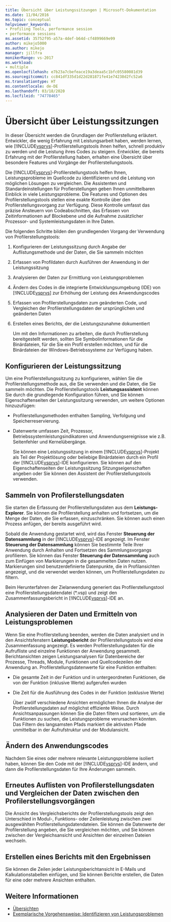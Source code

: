 ```yaml
---
title: Übersicht über Leistungssitzungen | Microsoft-Dokumentation
ms.date: 11/04/2016
ms.topic: conceptual
helpviewer_keywords:
- Profiling Tools, performance session
- performance sessions
ms.assetid: 35752f95-a57a-4def-b64d-cf4899669e99
author: mikejo5000
ms.author: mikejo
manager: jillfra
monikerRange: vs-2017
ms.workload:
- multiple
ms.openlocfilehash: e7b23a7cbefeace19a3deaa5c1bfc05580081d39
ms.sourcegitcommit: cc841df335d1d22d281871fe41e74238d2fc52a6
ms.translationtype: HT
ms.contentlocale: de-DE
ms.lasthandoff: 03/18/2020
ms.locfileid: "74778465"
---
```

# <a name="performance-session-overview"></a>Übersicht über Leistungssitzungen
In dieser Übersicht werden die Grundlagen der Profilerstellung erläutert. Entwickler, die wenig Erfahrung mit Leistungsarbeit haben, werden lernen, wie [!INCLUDE[vsprvs](../code-quality/includes/vsprvs_md.md)]-Profilerstellungstools ihnen helfen, schnell produktiv zu werden und die Leistung ihres Codes zu steigern. Entwickler, die bereits Erfahrung mit der Profilerstellung haben, erhalten eine Übersicht über besondere Features und Vorgänge der Profilerstellungstools.

 Die [!INCLUDE[vsprvs](../code-quality/includes/vsprvs_md.md)]-Profilerstellungstools helfen Ihnen, Leistungsprobleme im Quellcode zu identifizieren und die Leistung von möglichen Lösungen zu vergleichen. Die Assistenten und Standardeinstellungen für Profierstellungen geben Ihnen unmittelbaren Einblick in viele Leistungsprobleme. Die Features und Optionen des Profilerstellungstools stellen eine exakte Kontrolle über den Profilerstellungsvorgang zur Verfügung. Diese Kontrolle umfasst das präzise Ansteuern von Codeabschnitten, das Erfassen von Zeitinformationen auf Blockebene und die Aufnahme zusätzlicher Prozessor- und Systemleistungsdaten in Ihre Daten.

 Die folgenden Schritte bilden den grundlegenden Vorgang der Verwendung von Profilerstellungstools:

1. Konfigurieren der Leistungssitzung durch Angabe der Auflistungsmethode und der Daten, die Sie sammeln möchten

2. Erfassen von Profildaten durch Ausführen der Anwendung in der Leistungssitzung

3. Analysieren der Daten zur Ermittlung von Leistungsproblemen

4. Ändern des Codes in die integrierte Entwicklungsumgebung (IDE) von [!INCLUDE[vsprvs](../code-quality/includes/vsprvs_md.md)] zur Erhöhung der Leistung des Anwendungscodes

5. Erfassen von Profilerstellungsdaten zum geänderten Code, und Vergleichen der Profilerstellungsdaten der ursprünglichen und geänderten Daten

6. Erstellen eines Berichts, der die Leistungszunahme dokumentiert

   Um mit den Informationen zu arbeiten, die durch Profilerstellung bereitgestellt werden, sollten Sie Symbolinformationen für die Binärdateien, für die Sie ein Profil erstellen möchten, und für die Binärdateien der Windows-Betriebssysteme zur Verfügung haben.

## <a name="configure-the-performance-session"></a>Konfigurieren der Leistungssitzung
 Um eine Profilerstellungssitzung zu konfigurieren, wählen Sie die Profilerstellungsmethode aus, die Sie verwenden und die Daten, die Sie sammeln möchten. Die Profilerstellungstools **Leistungsassistent** können Sie durch die grundlegende Konfiguration führen, und Sie können Eigenschaftenseiten der Leistungssitzung verwenden, um weitere Optionen hinzuzufügen:

- Profilerstellungsmethoden enthalten Sampling, Verfolgung und Speicherreservierung.

- Datenwerte umfassen Zeit, Prozessor, Betriebssystemleistungsindikatoren und Anwendungsereignisse wie z.B. Seitenfehler und Kernelübergänge.

  Sie können eine Leistungssitzung in einem [!INCLUDE[vsprvs](../code-quality/includes/vsprvs_md.md)]-Projekt als Teil der Projektlösung oder beliebige Binärdateien durch ein Profil der [!INCLUDE[vsprvs](../code-quality/includes/vsprvs_md.md)]-IDE konfigurieren. Sie können auf den Eigenschaftenseiten der Leistungssitzung Sitzungseigenschaften angeben oder Sie können den Assistent der Profilerstellungstools verwenden.

## <a name="collect-profiling-data"></a>Sammeln von Profilerstellungsdaten
 Sie starten die Erfassung der Profilerstellungsdaten aus dem **Leistungs-Explorer**. Sie können die Profilerstellung anhalten und fortsetzen, um die Menge der Daten, die Sie erfassen, einzuschränken. Sie können auch einen Prozess anfügen, der bereits ausgeführt wird.

 Sobald die Anwendung gestartet wird, wird das Fenster **Steuerung der Datensammlung** in der [!INCLUDE[vsprvs](../code-quality/includes/vsprvs_md.md)]-IDE angezeigt. Im Fenster **Steuerung der Datensammlung** können Sie bestimmte Teile Ihrer Anwendung durch Anhalten und Fortsetzen des Sammlungsvorgangs profilieren. Sie können das Fenster **Steuerung der Datensammlung** auch zum Einfügen von Markierungen in die gesammelten Daten nutzen. Markierungen sind benutzerdefinierte Datenpunkte, die in Profilansichten angezeigt, und die verwendet werden können, um Profilerstellungsdaten zu filtern.

 Beim Herunterfahren der Zielanwendung generiert das Profilerstellungstool eine Profilerstellungsdatendatei (*.vsp) und zeigt den Zusammenfassungsbericht in [!INCLUDE[vsprvs](../code-quality/includes/vsprvs_md.md)]-IDE an.

## <a name="analyze-the-data-and-identify-performance-issues"></a>Analysieren der Daten und Ermitteln von Leistungsproblemen
 Wenn Sie eine Profilerstellung beenden, werden die Daten analysiert und in den Ansichtsfenstern **Leistungsbericht** der Profilerstellungstools wird eine Zusammenfassung angezeigt. Es werden Profilerstellungsdaten für die Aufrufliste und einzelne Funktionen der Anwendung gesammelt. Berichtansichten zeigen Leistungsanalysen für Datenbereiche der Prozesse, Threads, Module, Funktionen und Quellcodezeilen der Anwendung an. Profilerstellungsdatenwerte für eine Funktion enthalten:

- Die gesamte Zeit in der Funktion und in untergeordneten Funktionen, die von der Funktion (inklusive Werte) aufgerufen wurden

- Die Zeit für die Ausführung des Codes in der Funktion (exklusive Werte)

  Über zwölf verschiedene Ansichten ermöglichen Ihnen die Analyse der Profilerstellungsdaten auf möglichst effiziente Weise. Durch Ansichtsanpassungen können Sie die Daten filtern und sortieren, um die Funktionen zu suchen, die Leistungsprobleme verursachen könnten. Das Filtern des langsamsten Pfads markiert die aktivsten Pfade unmittelbar in der Aufrufstruktur und der Modulansicht.

## <a name="modify-the-application-code"></a>Ändern des Anwendungscodes
 Nachdem Sie eines oder mehrere relevante Leistungsprobleme isoliert haben, können Sie den Code mit der [!INCLUDE[vsprvs](../code-quality/includes/vsprvs_md.md)]-IDE ändern, und dann die Profilerstellungsdaten für Ihre Änderungen sammeln.

## <a name="collect-profiling-data-again-and-compare-the-data-between-the-profiling-runs"></a>Erneutes Auflisten von Profilerstellungsdaten und Vergleichen der Daten zwischen den Profilerstellungsvorgängen
 Die Ansicht des Vergleichsberichts der Profilerstellungstools zeigt den Unterschied in Modul-, Funktions- oder Zeilenleistung zwischen zwei ausgewählten Profilerstellungsdatendateien. Sie können die Datenwerte der Profilerstellung angeben, die Sie vergleichen möchten, und Sie können zwischen der Vergleichsansicht und Ansichten der einzelnen Dateien wechseln.

## <a name="generate-a-report-of-the-results"></a>Erstellen eines Berichts mit den Ergebnissen
 Sie können die Zeilen jeder Leistungsberichtansicht in E-Mails und Kalkulationstabellen einfügen, und Sie können Berichte erstellen, die Daten für eine oder mehrere Ansichten enthalten.

## <a name="see-also"></a>Weitere Informationen
- [Übersichten](../profiling/overviews-performance-tools.md)
- [Exemplarische Vorgehensweise: Identifizieren von Leistungsproblemen](beginners-guide-to-cpu-sampling.md)
